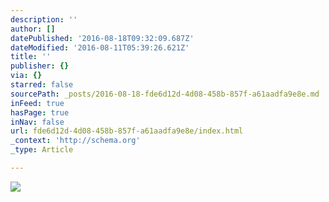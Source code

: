 ```yaml
---
description: ''
author: []
datePublished: '2016-08-18T09:32:09.687Z'
dateModified: '2016-08-11T05:39:26.621Z'
title: ''
publisher: {}
via: {}
starred: false
sourcePath: _posts/2016-08-18-fde6d12d-4d08-458b-857f-a61aadfa9e8e.md
inFeed: true
hasPage: true
inNav: false
url: fde6d12d-4d08-458b-857f-a61aadfa9e8e/index.html
_context: 'http://schema.org'
_type: Article

---
```

![](https://the-grid-user-content.s3-us-west-2.amazonaws.com/a1440485-39b9-4f53-8fe7-81481104e97f.jpg)